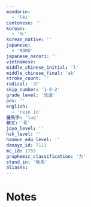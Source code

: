 ```yaml
---
mandarin:
  - 'lēi'
cantonese: ''
korean:
  - '늑'
korean_native: ''
japanese:
  - 'ROKU'
japanese_nanori: ''
vietnamese:
middle_chinese_initial: 'l'
middle_chinese_final: 'ək'
stroke_count: ''
radical: '力'
skip_number: '1-9-2'
grade_level: '先進'
pos: ''
english:
  - 'rein in'
羅馬字: 'lug'
韓文: '룩'
joyo_level: ''
hsk_level: ''
hanmun_edu_level: ''
danayo_id: 7113
mc_id: 1755
graphemic_classification: '力'
stand_in: '勒馬'
aliases:
---
```


# Notes
